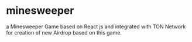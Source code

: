 # minesweeper
a Minesweeper Game based on React js and integrated with TON Network for creation of new Airdrop based on this game.
